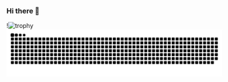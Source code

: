 ### Hi there 👋

<!--
**eeric/eeric** is a ✨ _special_ ✨ repository because its `README.md` (this file) appears on your GitHub profile.

Here are some ideas to get you started:

- 🔭 I’m currently working on AI
- 🌱 I’m currently learning Deep learning technology
- 👯 I’m looking to collaborate on ...
- 🤔 I’m looking for help with ...
- 💬 Ask me about ...
- 📫 How to reach me: ...
- 😄 Pronouns: ...
- ⚡ Fun fact: ...
-->
!![trophy](https://github-profile-trophy.vercel.app/?username=eeric&title=Stars,Followers,Commits,Repositories,Issues,PullRequest&theme=discord&margin-w=15)
![image](https://github.com/eeric/Pedestrian-detection-paper-list/blob/main/Visualize/github-snake.svg)


